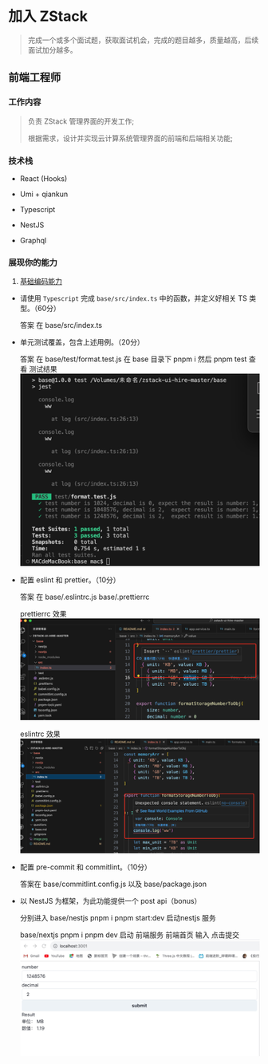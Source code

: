 # 加入 ZStack

> 完成一个或多个面试题，获取面试机会，完成的题目越多，质量越高，后续面试加分越多。

## 前端工程师

### 工作内容

> 负责 ZStack 管理界面的开发工作;
>
> 根据需求，设计并实现云计算系统管理界面的前端和后端相关功能;


### 技术栈

- React (Hooks)
- Umi + qiankun
- Typescript

- NestJS
- Graphql


### 展现你的能力

1. [基础编码能力](./questions/base.md)



- 请使用 `Typescript` 完成 `base/src/index.ts` 中的函数，并定义好相关 TS 类型。（60分）

  答案 在 base/src/index.ts


- 单元测试覆盖，包含上述用例。（20分）

  答案 在 base/test/format.test.js
  在 base 目录下 pnpm i 然后 pnpm test 查看 测试结果
  ![Alt text](image-3.png)

  
- 配置 eslint 和 prettier。（10分）
  
  答案 在 base/.eslintrc.js   base/.prettierrc

  prettierrc 效果
  ![Alt text](image.png)


  eslintrc 效果
  ![Alt text](image-1.png)


  
- 配置 pre-commit 和 commitlint。（10分）

  答案在 base/commitlint.config.js  以及  base/package.json

- 以 NestJS 为框架，为此功能提供一个 post api（bonus）
  
  分别进入 base/nestjs pnpm i  pnpm start:dev   启动nestjs 服务

   base/nextjs pnpm i   pnpm dev 启动 前端服务
   前端首页
   输入 点击提交
   ![Alt text](image-2.png)
